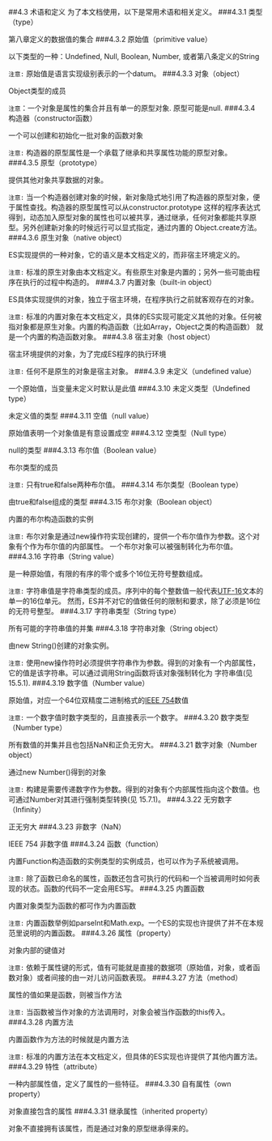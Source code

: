 ##4.3 术语和定义
为了本文档使用，以下是常用术语和相关定义。
###4.3.1
类型（type）

第八章定义的数据值的集合
###4.3.2
原始值（primitive value）

以下类型的一种：Undefined, Null, Boolean, Number, 或者第八条定义的String

`注意:` 原始值是语言实现级别表示的一个datum。
###4.3.3
对象（object）

Object类型的成员

`注意`：一个对象是属性的集合并且有单一的原型对象. 原型可能是null.
###4.3.4
构造器（constructor函数）

一个可以创建和初始化一批对象的函数对象

`注意:` 构造器的原型属性是一个承载了继承和共享属性功能的原型对象。
###4.3.5
原型（prototype）

提供其他对象共享数据的对象。

`注意:` 当一个构造器创建对象的时候，新对象隐式地引用了构造器的原型对象，便于属性查找。构造器的原型属性可以从constructor.prototype
这样的程序表达式得到，动态加入原型对象的属性也可以被共享，通过继承，任何对象都能共享原型。另外创建新对象的时候远行可以显式指定，通过内置的
Object.create方法。
###4.3.6
原生对象（native object）

ES实现提供的一种对象，它的语义是本文档定义的，而非宿主环境定义的。

`注意:` 标准的原生对象由本文档定义。有些原生对象是内置的；另外一些可能由程序在执行的过程中构造的。
###4.3.7
内置对象（built-in object）

ES具体实现提供的对象，独立于宿主环境，在程序执行之前就客观存在的对象。

`注意:` 标准的内置对象在本文档定义，具体的ES实现可能定义其他的对象。任何被指对象都是原生对象。内置的构造函数（比如Array，Object之类的构造函数）
就是一个内置的构造函数对象。
###4.3.8
宿主对象（host object）

宿主环境提供的对象，为了完成ES程序的执行环境

`注意:` 任何不是原生的对象是宿主对象。
###4.3.9
未定义（undefined value）

一个原始值，当变量未定义时默认是此值
###4.3.10
未定义类型（Undefined type）

未定义值的类型
###4.3.11
空值（null value）

原始值表明一个对象值是有意设置成空
###4.3.12
空类型（Null type）

null的类型
###4.3.13
布尔值（Boolean value）

布尔类型的成员

`注意:` 只有true和false两种布尔值。
###4.3.14
布尔类型（Boolean type）

由true和false组成的类型
###4.3.15
布尔对象（Boolean object）

内置的布尔构造函数的实例

`注意:` 布尔对象是通过new操作符实现创建的，提供一个布尔值作为参数。这个对象有个作为布尔值的内部属性。
一个布尔对象可以被强制转化为布尔值。
###4.3.16
字符串（String value）

是一种原始值，有限的有序的零个或多个16位无符号整数组成。

`注意:` 字符串值是字符串类型的成员。序列中的每个整数值一般代表[UTF-16](http://en.wikipedia.org/wiki/UTF-16)文本的单一的16位单元。
然而，ES并不对它的值做任何的限制和要求，除了必须是16位的无符号整型。
###4.3.17
字符串类型（String type）

所有可能的字符串值的并集
###4.3.18
字符串对象（String object）

由new String()创建的对象实例。

`注意:` 使用new操作符时必须提供字符串作为参数。得到的对象有一个内部属性，它的值是该字符串。可以通过调用String函数将该对象强制转化为
字符串值(见15.5.1).
###4.3.19
数字值（Number value）

原始值，对应一个64位双精度二进制格式的[IEEE 754](http://en.wikipedia.org/wiki/IEEE_floating_point)数值

`注意:` 一个数字值时数字类型的，且直接表示一个数字。
###4.3.20
数字类型（Number type）

所有数值的并集并且也包括NaN和正负无穷大。
###4.3.21
数字对象（Number object）

通过new Number()得到的对象

`注意:` 构建是需要传递数字作为参数。得到的对象有个内部属性指向这个数值。也可通过Number对其进行强制类型转换(见 15.7.1)。
###4.3.22
无穷数字（Infinity）

正无穷大
###4.3.23
非数字（NaN）

IEEE 754 非数字值
###4.3.24
函数（function）

内置Function构造函数的实例类型的实例成员，也可以作为子系统被调用。

`注意:` 除了函数已命名的属性，函数还包含可执行的代码和一个当被调用时如何表现的状态。函数的代码不一定会用ES写。
###4.3.25
内置函数

内置对象类型为函数的都可作为内置函数

`注意:` 内置函数举例如parseInt和Math.exp。一个ES的实现也许提供了并不在本规范里说明的内置函数。
###4.3.26
属性（property）

对象内部的键值对

`注意:` 依赖于属性键的形式，值有可能就是直接的数据项（原始值，对象，或者函数对象）或者间接的由一对儿访问函数表现。
###4.3.27
方法（method）

属性的值如果是函数，则被当作方法

`注意:` 当函数被当作对象的方法调用时，对象会被当作函数的this传入。
###4.3.28
内置方法

内置函数作为方法的时候就是内置方法

`注意:` 标准的内置方法在本文档定义，但具体的ES实现也许提供了其他内置方法。
###4.3.29
特性（attribute）

一种内部属性值，定义了属性的一些特征。
###4.3.30
自有属性（own property）

对象直接包含的属性
###4.3.31
继承属性（inherited property）

对象不直接拥有该属性，而是通过对象的原型继承得来的。
